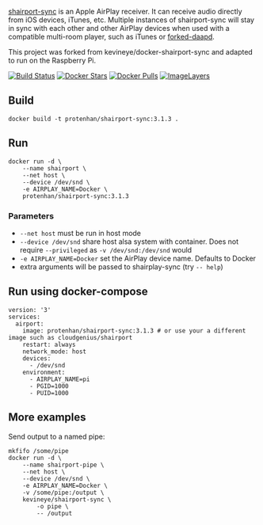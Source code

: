 [shairport-sync](https://github.com/mikebrady/shairport-sync) is an Apple AirPlay receiver. It can receive audio directly from iOS devices, iTunes, etc. Multiple instances of shairport-sync will stay in sync with each other and other AirPlay devices when used with a compatible multi-room player, such as iTunes or [forked-daapd](https://github.com/jasonmc/forked-daapd).

This project was forked from kevineye/docker-shairport-sync and adapted to run on the Raspberry Pi.

[![Build Status](https://travis-ci.org/protenhan/rpi-docker-shairport-sync.svg?branch=feat%2Fbump-shairport)](https://travis-ci.org/protenhan/rpi-docker-shairport-sync)
[![Docker Stars](https://img.shields.io/docker/stars/protenhan/rpi-docker-shairport-sync.svg)](https://hub.docker.com/r/protenhan/rpi-docker-shairport-sync/)
[![Docker Pulls](https://img.shields.io/docker/pulls/protenhan/rpi-docker-shairport-sync.svg)](https://hub.docker.com/r/protenhan/rpi-docker-shairport-sync/)
[![ImageLayers](https://images.microbadger.com/badges/image/protenhan/rpi-docker-shairport-sync.svg)](https://microbadger.com/#/images/protenhan/rpi-docker-shairport-sync/)


## Build

```
docker build -t protenhan/shairport-sync:3.1.3 .
```

## Run

```
docker run -d \
    --name shairport \
    --net host \
    --device /dev/snd \
    -e AIRPLAY_NAME=Docker \
    protenhan/shairport-sync:3.1.3
```

### Parameters

* `--net host` must be run in host mode
* `--device /dev/snd` share host alsa system with container. Does not require `--privileged` as `-v /dev/snd:/dev/snd` would
* `-e AIRPLAY_NAME=Docker` set the AirPlay device name. Defaults to Docker
* extra arguments will be passed to shairplay-sync (try `-- help`)

## Run using docker-compose

```
version: '3'
services:
  airport:
    image: protenhan/shairport-sync:3.1.3 # or use your a different image such as cloudgenius/shairport
    restart: always
    network_mode: host
    devices: 
      - /dev/snd
    environment:
      - AIRPLAY_NAME=pi
      - PGID=1000
      - PUID=1000
```

## More examples

Send output to a named pipe:

```
mkfifo /some/pipe
docker run -d \
    --name shairport-pipe \
    --net host \
    --device /dev/snd \
    -e AIRPLAY_NAME=Docker \
    -v /some/pipe:/output \
    kevineye/shairport-sync \
        -o pipe \
        -- /output
```
